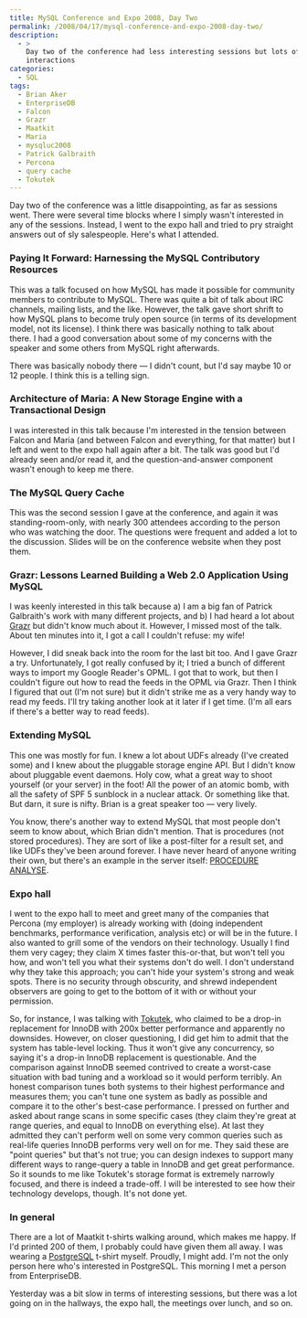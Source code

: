 ```yaml
---
title: MySQL Conference and Expo 2008, Day Two
permalink: /2008/04/17/mysql-conference-and-expo-2008-day-two/
description:
  - >
    Day two of the conference had less interesting sessions but lots of good
    interactions
categories:
  - SQL
tags:
  - Brian Aker
  - EnterpriseDB
  - Falcon
  - Grazr
  - Maatkit
  - Maria
  - mysqluc2008
  - Patrick Galbraith
  - Percona
  - query cache
  - Tokutek
---
```

Day two of the conference was a little disappointing, as far as sessions went. There were several time blocks where I simply wasn't interested in any of the sessions. Instead, I went to the expo hall and tried to pry straight answers out of sly salespeople. Here's what I attended.

### Paying It Forward: Harnessing the MySQL Contributory Resources

This was a talk focused on how MySQL has made it possible for community members to contribute to MySQL. There was quite a bit of talk about IRC channels, mailing lists, and the like. However, the talk gave short shrift to how MySQL plans to become truly open source (in terms of its development model, not its license). I think there was basically nothing to talk about there. I had a good conversation about some of my concerns with the speaker and some others from MySQL right afterwards.

There was basically nobody there &#8212; I didn't count, but I'd say maybe 10 or 12 people. I think this is a telling sign.

### Architecture of Maria: A New Storage Engine with a Transactional Design

I was interested in this talk because I'm interested in the tension between Falcon and Maria (and between Falcon and everything, for that matter) but I left and went to the expo hall again after a bit. The talk was good but I'd already seen and/or read it, and the question-and-answer component wasn't enough to keep me there.

### The MySQL Query Cache

This was the second session I gave at the conference, and again it was standing-room-only, with nearly 300 attendees according to the person who was watching the door. The questions were frequent and added a lot to the discussion. Slides will be on the conference website when they post them.

### Grazr: Lessons Learned Building a Web 2.0 Application Using MySQL

I was keenly interested in this talk because a) I am a big fan of Patrick Galbraith's work with many different projects, and b) I had heard a lot about [Grazr][1] but didn't know much about it. However, I missed most of the talk. About ten minutes into it, I got a call I couldn't refuse: my wife!

However, I did sneak back into the room for the last bit too. And I gave Grazr a try. Unfortunately, I got really confused by it; I tried a bunch of different ways to import my Google Reader's OPML. I got that to work, but then I couldn't figure out how to read the feeds in the OPML via Grazr. Then I think I figured that out (I'm not sure) but it didn't strike me as a very handy way to read my feeds. I'll try taking another look at it later if I get time. (I'm all ears if there's a better way to read feeds).

### Extending MySQL

This one was mostly for fun. I knew a lot about UDFs already (I've created some) and I knew about the pluggable storage engine API. But I didn't know about pluggable event daemons. Holy cow, what a great way to shoot yourself (or your server) in the foot! All the power of an atomic bomb, with all the safety of SPF 5 sunblock in a nuclear attack. Or something like that. But darn, it sure is nifty. Brian is a great speaker too &#8212; very lively.

You know, there's another way to extend MySQL that most people don't seem to know about, which Brian didn't mention. That is procedures (not stored procedures). They are sort of like a post-filter for a result set, and like UDFs they've been around forever. I have never heard of anyone writing their own, but there's an example in the server itself: [PROCEDURE ANALYSE][2].

### Expo hall

I went to the expo hall to meet and greet many of the companies that Percona (my employer) is already working with (doing independent benchmarks, performance verification, analysis etc) or will be in the future. I also wanted to grill some of the vendors on their technology. Usually I find them very cagey; they claim X times faster this-or-that, but won't tell you how, and won't tell you what their systems don't do well. I don't understand why they take this approach; you can't hide your system's strong and weak spots. There is no security through obscurity, and shrewd independent observers are going to get to the bottom of it with or without your permission.

So, for instance, I was talking with [Tokutek,][3] who claimed to be a drop-in replacement for InnoDB with 200x better performance and apparently no downsides. However, on closer questioning, I did get him to admit that the system has table-level locking. Thus it won't give any concurrency, so saying it's a drop-in InnoDB replacement is questionable. And the comparison against InnoDB seemed contrived to create a worst-case situation with bad tuning and a workload so it would perform terribly. An honest comparison tunes both systems to their highest performance and measures them; you can't tune one system as badly as possible and compare it to the other's best-case performance. I pressed on further and asked about range scans in some specific cases (they claim they're great at range queries, and equal to InnoDB on everything else). At last they admitted they can't perform well on some very common queries such as real-life queries InnoDB performs very well on for me. They said these are "point queries" but that's not true; you can design indexes to support many different ways to range-query a table in InnoDB and get great performance. So it sounds to me like Tokutek's storage format is extremely narrowly focused, and there is indeed a trade-off. I will be interested to see how their technology develops, though. It's not done yet.

### In general

There are a lot of Maatkit t-shirts walking around, which makes me happy. If I'd printed 200 of them, I probably could have given them all away. I was wearing a [PostgreSQL][4] t-shirt myself. Proudly, I might add. I'm not the only person here who's interested in PostgreSQL. This morning I met a person from EnterpriseDB.

Yesterday was a bit slow in terms of interesting sessions, but there was a lot going on in the hallways, the expo hall, the meetings over lunch, and so on.

 [1]: http://www.grazr.com/
 [2]: http://dev.mysql.com/doc/refman/4.1/en/procedure-analyse.html
 [3]: http://www.tokutek.com/
 [4]: http://www.postgresql.org/
